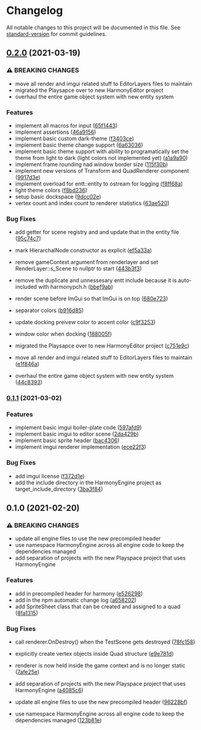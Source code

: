 # Changelog

All notable changes to this project will be documented in this file. See [standard-version](https://github.com/conventional-changelog/standard-version) for commit guidelines.

## [0.2.0](https://github.com/Nick-Fanelli/HarmonyEngine/compare/v0.1.1...v0.2.0) (2021-03-19)


### ⚠ BREAKING CHANGES

* move all render and imgui related stuff to EditorLayers files to maintain
* migrated the Playsapce over to new HarmonyEditor project
* overhaul the entire game object system with new entity system

### Features

* implement all macros for input ([65f1443](https://github.com/Nick-Fanelli/HarmonyEngine/commit/65f1443b7d1449970ecbfe352da18556218e0510))
* implement assertions ([46a9156](https://github.com/Nick-Fanelli/HarmonyEngine/commit/46a915644070883d1491174225b248c8d6d62cf9))
* implement basic custom dark-theme ([f3403ce](https://github.com/Nick-Fanelli/HarmonyEngine/commit/f3403ce0ae039da78a0292b4dd9f44115b5073af))
* implement basic theme change support ([6a63036](https://github.com/Nick-Fanelli/HarmonyEngine/commit/6a63036513b6fdb73d5ba81da2f511b18fa0fe4f))
* implement basic theme support with ability to programatically set the theme from light to dark (light colors not implemented yet) ([a1a9a90](https://github.com/Nick-Fanelli/HarmonyEngine/commit/a1a9a90d62a9900786cd02e35b0cb776a8be94a1))
* implement frame rounding nad window border size ([115f30b](https://github.com/Nick-Fanelli/HarmonyEngine/commit/115f30b265262d50eddfdda27b9f7d1afe5097eb))
* implement new versions of Transform and QuadRenderer component ([9917d3e](https://github.com/Nick-Fanelli/HarmonyEngine/commit/9917d3e9e3de598d848bbe8e4fffd1705655318b))
* implement overload for entt::entity to ostream for logging ([f8ff68a](https://github.com/Nick-Fanelli/HarmonyEngine/commit/f8ff68a3d5564987d5b8b2e54952e29d4206d437))
* light theme colors ([f8bd236](https://github.com/Nick-Fanelli/HarmonyEngine/commit/f8bd23664a295df28e075f02e53706be7962e444))
* setup basic dockspace ([9dcc02e](https://github.com/Nick-Fanelli/HarmonyEngine/commit/9dcc02ed79960794a47fd886fd69925b50dc841a))
* vertex count and index count to renderer statistics ([63ae520](https://github.com/Nick-Fanelli/HarmonyEngine/commit/63ae5206fd4470cf630325f96591232500bd32b1))


### Bug Fixes

* add getter for scene registry and and update that in the entity file ([95c74c7](https://github.com/Nick-Fanelli/HarmonyEngine/commit/95c74c70462d69098f4aadc80c95551448449dfd))
* mark HierarchalNode constructor as explicit ([ef5a33a](https://github.com/Nick-Fanelli/HarmonyEngine/commit/ef5a33a5ac61b7cef32dee785678892d6798a4a7))
* remove gameContext argument from renderlayer and set RenderLayer::s_Scene to nullptr to start ([443b3f3](https://github.com/Nick-Fanelli/HarmonyEngine/commit/443b3f3d9e6db5bd7e8f4dcb213a51c5b4d6c2ab))
* remove the duplicate and unnessesary entt include because it is auto-included with harmonypch.h ([bbef9ab](https://github.com/Nick-Fanelli/HarmonyEngine/commit/bbef9abd1287ffb4a7f1d5032d7c499233d70dfc))
* render scene before ImGui so that ImGui is on top ([680e723](https://github.com/Nick-Fanelli/HarmonyEngine/commit/680e723ec916f1358e4a56d4f5ea1f4d254b84fe))
* separator colors ([b916d85](https://github.com/Nick-Fanelli/HarmonyEngine/commit/b916d85f450a9982404c0ec1e52ad879ac4a5d2f))
* update docking preivew color to accent color ([c9f3253](https://github.com/Nick-Fanelli/HarmonyEngine/commit/c9f3253574c5f955a8100b8ac89091b0f809e33d))
* window color when docking ([188005f](https://github.com/Nick-Fanelli/HarmonyEngine/commit/188005f57935b3c605841f57e4fa608dc716df5f))


* migrated the Playsapce over to new HarmonyEditor project ([c751e9c](https://github.com/Nick-Fanelli/HarmonyEngine/commit/c751e9c380c0d95cdcec2152673a9f9565bfdc0c))
* move all render and imgui related stuff to EditorLayers files to maintain ([e1f846a](https://github.com/Nick-Fanelli/HarmonyEngine/commit/e1f846ae74291bd8f963381e1190fd5914804eb1))
* overhaul the entire game object system with new entity system ([44c8393](https://github.com/Nick-Fanelli/HarmonyEngine/commit/44c83936021506aec3ccb836d8df8692ebce0dd7))

### [0.1.1](https://github.com/Nick-Fanelli/HarmonyEngine/compare/v0.1.0...v0.1.1) (2021-03-02)


### Features

* implement basic imgui boiler-plate code ([597afd9](https://github.com/Nick-Fanelli/HarmonyEngine/commit/597afd993d2e8d94f03c498c7202911177b9e03c))
* implement basic imgui to editor scene ([2da429b](https://github.com/Nick-Fanelli/HarmonyEngine/commit/2da429bb688258298b8b85a57f20f82f8ff73627))
* implement basic sprite header ([bac4306](https://github.com/Nick-Fanelli/HarmonyEngine/commit/bac4306fb93de215996ec5ad8ad318b903670e66))
* implement imgui renderer implementation ([ece22f3](https://github.com/Nick-Fanelli/HarmonyEngine/commit/ece22f3e2b7feb99a098abc781a993ded9ae0338))


### Bug Fixes

* add imgui license ([f372d1e](https://github.com/Nick-Fanelli/HarmonyEngine/commit/f372d1e6baa1b9b79b1cdb7ce4e83f39a8cc99fe))
* add the include directory in the HarmonyEngine project as target_include_directory ([3ba3f84](https://github.com/Nick-Fanelli/HarmonyEngine/commit/3ba3f8421f67913014a28ca24c624134dd8accf1))

## 0.1.0 (2021-02-20)


### ⚠ BREAKING CHANGES

* update all engine files to use the new precompiled header
* use namespace HarmonyEngine across all engine code to keep the dependencies managed
* add separation of projects with the new Playspace project that uses HarmonyEngine

### Features

* add in precompiled header for harmony ([e526298](https://github.com/Nick-Fanelli/HarmonyEngine/commit/e52629813339399ca80744615653a9ea8cad4188))
* add in the npm automatic change log ([a658202](https://github.com/Nick-Fanelli/HarmonyEngine/commit/a658202943fcfb4396dfae0df86a9d3b84e81cd9))
* add SpriteSheet class that can be created and assigned to a quad ([8fa1315](https://github.com/Nick-Fanelli/HarmonyEngine/commit/8fa131545fabf8c27203811d473ace0ea5d66059))


### Bug Fixes

* call renderer.OnDestroy() when the TestScene gets destroyed ([78fc158](https://github.com/Nick-Fanelli/HarmonyEngine/commit/78fc1586b1c523dec9f603291262baaeaf3d08a4))
* explicitly create vertex objects inside Quad structure ([e9e781d](https://github.com/Nick-Fanelli/HarmonyEngine/commit/e9e781d3595e40f1ff90f98f942fb156e57a3e6f))
* renderer is now held inside the game context and is no longer static ([7afe25e](https://github.com/Nick-Fanelli/HarmonyEngine/commit/7afe25ec77836b67ca11f38d77e13300b06d58fa))


* add separation of projects with the new Playspace project that uses HarmonyEngine ([a4085c6](https://github.com/Nick-Fanelli/HarmonyEngine/commit/a4085c61e70baed30b2d02ad6ada24e27fca5304))
* update all engine files to use the new precompiled header ([96228bf](https://github.com/Nick-Fanelli/HarmonyEngine/commit/96228bf952fe421f0ba9ff8ace09ad5803e63382))
* use namespace HarmonyEngine across all engine code to keep the dependencies managed ([123b81e](https://github.com/Nick-Fanelli/HarmonyEngine/commit/123b81e608eb11b64d92a541e8d0b8de4a4f4dde))
